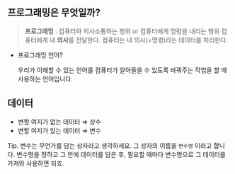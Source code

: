 ## 프로그래밍은 무엇일까?

> **프로그래밍** : 컴퓨터와 의사소통하는 행위 or 컴퓨터에게 명령을 내리는 행위
컴퓨터에게 내 **의사**를 전달한다.
컴퓨터는 내 의사(=명령)라는 데이터를 처리한다.

- 프로그래밍 언어?

    우리가 이해할 수 있는 언어를 컴퓨터가 알아들을 수 있도록 바꿔주는 작업을 할 때 사용하는 언어입니다.

## 데이터

- 변할 여지가 없는 데이터 ⇒ 상수
- 변할 여지가 있는 데이터 ⇒ 변수

Tip. 변수는 무언가를 담는 상자라고 생각하세요. 그 상자의 이름을 `변수명` 이라고 합니다. 변수명을 정하고 그 안에 데이터를 담은 후, 필요할 때마다 변수명으로 그 데이터를 가져와 사용하면 되죠.